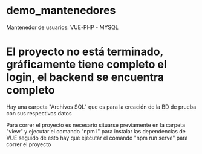# demo_mantenedores
Mantenedor de usuarios: VUE-PHP - MYSQL
# El proyecto no está terminado, gráficamente tiene completo el login, el backend se encuentra completo
Hay una carpeta "Archivos SQL" que es para la creación de la BD de prueba con sus respectivos datos

Para correr el proyecto es necesario situarse previamente en la carpeta "view" y ejecutar el comando "npm i" para instalar las dependencias de VUE
seguido de esto hay que ejecutar el comando "npm run serve" para correr el proyecto

